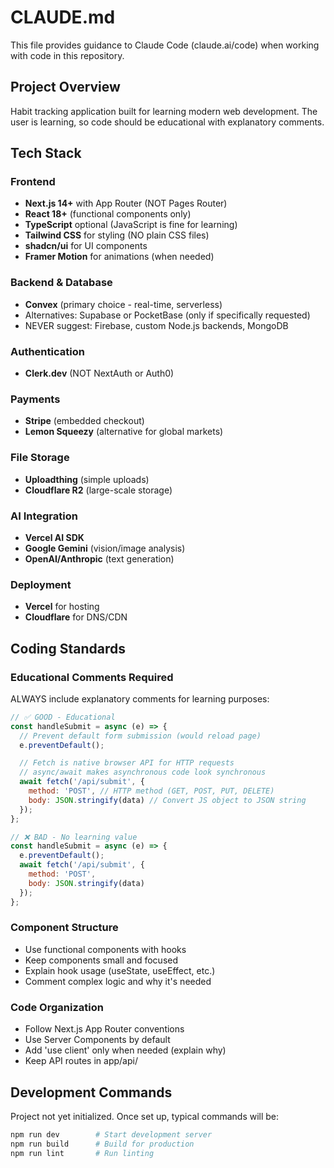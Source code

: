 # CLAUDE.md

This file provides guidance to Claude Code (claude.ai/code) when working with code in this repository.

## Project Overview

Habit tracking application built for learning modern web development. The user is learning, so code should be educational with explanatory comments.

## Tech Stack

### Frontend
- **Next.js 14+** with App Router (NOT Pages Router)
- **React 18+** (functional components only)
- **TypeScript** optional (JavaScript is fine for learning)
- **Tailwind CSS** for styling (NO plain CSS files)
- **shadcn/ui** for UI components
- **Framer Motion** for animations (when needed)

### Backend & Database
- **Convex** (primary choice - real-time, serverless)
- Alternatives: Supabase or PocketBase (only if specifically requested)
- NEVER suggest: Firebase, custom Node.js backends, MongoDB

### Authentication
- **Clerk.dev** (NOT NextAuth or Auth0)

### Payments
- **Stripe** (embedded checkout)
- **Lemon Squeezy** (alternative for global markets)

### File Storage
- **Uploadthing** (simple uploads)
- **Cloudflare R2** (large-scale storage)

### AI Integration
- **Vercel AI SDK**
- **Google Gemini** (vision/image analysis)
- **OpenAI/Anthropic** (text generation)

### Deployment
- **Vercel** for hosting
- **Cloudflare** for DNS/CDN

## Coding Standards

### Educational Comments Required
ALWAYS include explanatory comments for learning purposes:

```javascript
// ✅ GOOD - Educational
const handleSubmit = async (e) => {
  // Prevent default form submission (would reload page)
  e.preventDefault();

  // Fetch is native browser API for HTTP requests
  // async/await makes asynchronous code look synchronous
  await fetch('/api/submit', {
    method: 'POST', // HTTP method (GET, POST, PUT, DELETE)
    body: JSON.stringify(data) // Convert JS object to JSON string
  });
};

// ❌ BAD - No learning value
const handleSubmit = async (e) => {
  e.preventDefault();
  await fetch('/api/submit', {
    method: 'POST',
    body: JSON.stringify(data)
  });
};
```

### Component Structure
- Use functional components with hooks
- Keep components small and focused
- Explain hook usage (useState, useEffect, etc.)
- Comment complex logic and why it's needed

### Code Organization
- Follow Next.js App Router conventions
- Use Server Components by default
- Add 'use client' only when needed (explain why)
- Keep API routes in app/api/

## Development Commands

Project not yet initialized. Once set up, typical commands will be:
```bash
npm run dev        # Start development server
npm run build      # Build for production
npm run lint       # Run linting
```